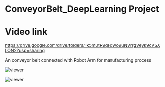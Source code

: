 # ConveyorBelt_DeepLearning Project
# Video link
https://drive.google.com/drive/folders/1k5m0tR9qFdwo9uNVrrgVeyk9cVSXLON2?usp=sharing

An conveyor belt connected with Robot Arm for manufacturing process

![viewer](https://github.com/quocnh/ConveyorBelt_DeepLearning/blob/master/Docs/34051840_1831265666895470_797942530606891008_n.jpeg)

![viewer](https://github.com/quocnh/ConveyorBelt_DeepLearning/blob/master/Docs/1.jpeg)
